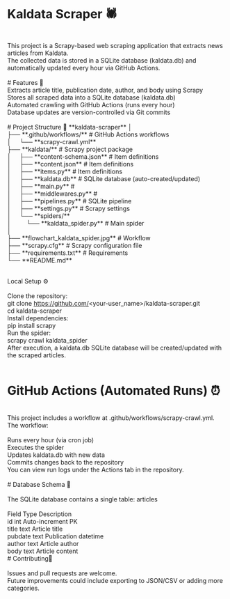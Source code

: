 # Kaldata Scraper 🕷️
<br />
This project is a Scrapy-based web scraping application that extracts news articles from Kaldata.<br />
The collected data is stored in a SQLite database (kaldata.db) and automatically updated every hour via GitHub Actions.<br />
<br />
# Features 🚀
<br />
Extracts article title, publication date, author, and body using Scrapy<br />
Stores all scraped data into a SQLite database (kaldata.db)<br />
Automated crawling with GitHub Actions (runs every hour)<br />
Database updates are version-controlled via Git commits<br />
<br />
# Project Structure 📂
**kaldata-scraper**
│<br />
├── **.github/workflows/**             # GitHub Actions workflows<br />
│ &nbsp; &nbsp;  └── **scrapy-crawl.yml**<br />
├── **kaldata/**                      # Scrapy project package<br />
│  &nbsp; &nbsp; ├── **content-schema.json**        # Item definitions<br />
│  &nbsp; &nbsp; ├── **content.json**               # Item definitions<br />
│  &nbsp; &nbsp;  ├── **items.py**                   # Item definitions<br />
│  &nbsp; &nbsp;  ├── **kaldata.db**                 # SQLite database (auto-created/updated)<br />
│  &nbsp; &nbsp;  ├── **main.py**                    # <br />
│  &nbsp; &nbsp;  ├── **middlewares.py**             # <br />
│  &nbsp; &nbsp;  ├── **pipelines.py**               # SQLite pipeline<br />
│  &nbsp; &nbsp;  ├── **settings.py**                # Scrapy settings<br />
│  &nbsp; &nbsp;  └── **spiders/**<br />
│  &nbsp; &nbsp; &nbsp; &nbsp;      └── **kaldata_spider.py**      # Main spider<br />
│<br />
├── **flowchart_kaldata_spider.jpg**   # Workflow<br />
├── **scrapy.cfg**                     # Scrapy configuration file<br />
├── **requirements.txt**               # Requirements<br />
└── **README.md**<br />
<br />

Local Setup ⚙️ <br />
<br />
Clone the repository:<br />
git clone https://github.com/<your-user_name>/kaldata-scraper.git<br />
cd kaldata-scraper<br />
Install dependencies:<br />
pip install scrapy<br />
Run the spider:<br />
scrapy crawl kaldata_spider<br />
After execution, a kaldata.db SQLite database will be created/updated with the scraped articles.<br />
<br />
# GitHub Actions (Automated Runs) ⏰ <br />
<br />
This project includes a workflow at .github/workflows/scrapy-crawl.yml.<br />
The workflow:<br />
<br />
Runs every hour (via cron job)<br />
Executes the spider<br />
Updates kaldata.db with new data<br />
Commits changes back to the repository<br />
You can view run logs under the Actions tab in the repository.<br />
<br />
# Database Schema 📝 <br />
<br />
The SQLite database contains a single table: articles<br />
<br />
Field	Type	Description<br />
id	int	Auto-increment PK<br />
title	text	Article title<br />
pubdate	text	Publication datetime<br />
author	text	Article author<br />
body	text	Article content<br />
# Contributing🔧 <br />
<br />
Issues and pull requests are welcome.<br />
Future improvements could include exporting to JSON/CSV or adding more categories.<br />
